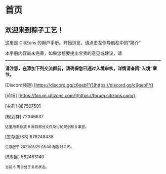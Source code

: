 # 首页

## 欢迎来到粽子工艺！

这里是 CitiZons 的用户手册。开始浏览，请点击左侧导航栏中的"简介"

本手册内容尚未完善，如果您想要提出宝贵的意见或建议，请

------

**请注意，在添加下列交流群前，请确保您已通过入境审核，详情请查阅"入境"章节。**

\[Discord频道\] [https://discord.gg/c6gebFY](https://discord.gg/c6gebFY)

\[论坛\] [https://forum.citizons.com/](https://forum.citizons.com/)
 
\[主群\] 887507501

\[规划群\] 72346637

<small>这里用来存放 9 周目部分文件及讨论规划相关事宜。</small>

\[生存服/SS\] 879248438

<small>生存服于 2021/08/29 08:00 起暂时关闭。</small>

\[6周目\] 562463140

<small>当前 6 周目处于关闭状态。</small>
